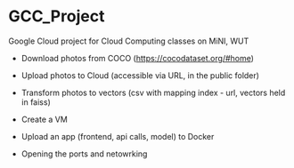 # GCC_Project
Google Cloud project for Cloud Computing classes on MiNI, WUT

- Download photos from COCO (https://cocodataset.org/#home)
- Upload photos to Cloud (accessible via URL, in the public folder)
- Transform photos to vectors (csv with mapping index - url, vectors held in faiss)

- Create a VM
- Upload an app (frontend, api calls, model) to Docker
- Opening the ports and netowrking
